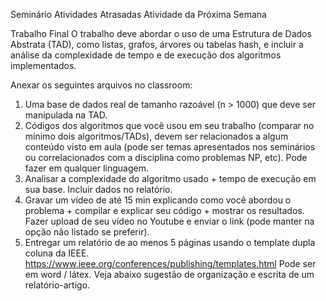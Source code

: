 Seminário
Atividades Atrasadas
Atividade da Próxima Semana

Trabalho Final
O trabalho deve abordar o uso de uma Estrutura de Dados Abstrata (TAD), como listas, grafos, árvores ou tabelas hash, e incluir a análise da
complexidade de tempo e de execução dos algoritmos implementados.

Anexar os seguintes arquivos no classroom:
1. Uma base de dados real de tamanho razoável (n > 1000) que deve ser manipulada na TAD.
2. Códigos dos algoritmos que você usou em seu trabalho (comparar no mínimo dois algoritmos/TADs), devem ser relacionados a algum conteúdo visto em aula (pode ser temas apresentados nos seminários ou correlacionados com a disciplina como problemas NP, etc). Pode fazer em qualquer linguagem.
3. Analisar a complexidade do algoritmo usado + tempo de execução em sua base. Incluir dados no relatório.
4. Gravar um vídeo de até 15 min explicando como você abordou o problema + compilar e explicar seu código + mostrar os resultados. Fazer upload de seu vídeo no Youtube e enviar o link (pode manter na opção não listado se preferir).
5. Entregar um relatório de ao menos 5 páginas usando o template dupla coluna da IEEE.
https://www.ieee.org/conferences/publishing/templates.html
Pode ser em word / látex.
Veja abaixo sugestão de organização e escrita de um relatório-artigo.